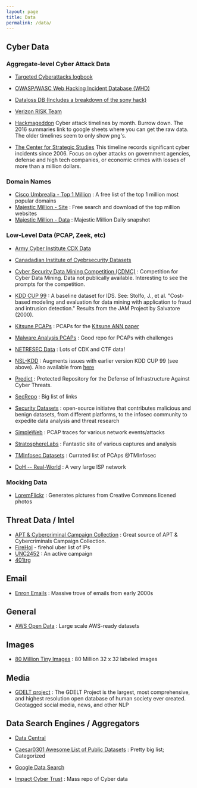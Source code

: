 ```yaml
---
layout: page
title: Data
permalink: /data/
---
```


## Cyber Data

### Aggregate-level Cyber Attack Data

   * [Targeted Cyberattacks logbook](https://apt.securelist.com/#firstPage)

   * [OWASP/WASC Web Hacking Incident Database (WHD)](https://www.google.com/fusiontables/DataSource?snapid=S283929Jw2s)

   * [Dataloss DB (Includes a breakdown of the sony hack)](https://blog.datalossdb.org)

   * [Verizon RISK Team](http://www.verizonenterprise.com/DBIR/)

   * [Hackmageddon](http://www.hackmageddon.com/2015-cyber-attacks-timeline-master-index/)
Cyber attack timelines by month.  Burrow down.  The 2016 summaries link to google sheets where you can get the raw data.  The older timelines seem to only show png's.

   * [​The Center for Strategic Studies](https://csis-prod.s3.amazonaws.com/s3fs-public/160824_Significant_Cyber_Events_List.pdf)
This timeline records significant cyber incidents since 2006. Focus on cyber attacks on government agencies, defense and high tech companies, or economic crimes with losses of more than a million dollars.

### Domain Names

   * [Cisco Umbrealla - Top 1 Million](http://s3-us-west-1.amazonaws.com/umbrella-static/index.html) : A free list of the top 1 million most popular domains
   * [Majestic Million - Site](https://majestic.com/reports/majestic-million) : Free search and download of the top million websites
   * [Majestic Million - Data](http://downloads.majestic.com/majestic_million.csv) : Majestic Million Daily snapshot
   
   
### Low-Level Data (PCAP, Zeek, etc)

   * [Army Cyber Institute CDX Data](https://digitalcommons.usmalibrary.org/aci_datasets/1/)
   
   * [Canadadian Institute of Cyebrsecurity Datasets](https://www.unb.ca/cic/datasets/index.html)

   * [Cyber Security Data Mining Competition (CDMC)](http://www.csmining.org/ ) : Competition for Cyber Data Mining.  Data not publically available.  Interesting to see the prompts for the competition.

   * [KDD CUP 99](http://kdd.ics.uci.edu/databases/kddcup99/kddcup99.html) : A baseline dataset for IDS.  See: Stolfo, J., et al. "Cost-based modeling and evaluation for data mining with application to fraud and intrusion detection." Results from the JAM Project by Salvatore (2000).

   * [Kitsune PCAPs](https://drive.google.com/drive/folders/1kmoWY4poGWfmmVSdSu-r_3Vo84Tu4PyE) : PCAPs for the [Kitsune ANN paper](https://archive.ics.uci.edu/ml/datasets/Kitsune+Network+Attack+Dataset)

   * [Malware Analysis PCAPs](https://www.malware-traffic-analysis.net/training-exercises.html) : Good repo for PCAPs with challenges
   
   * [NETRESEC Data](http://www.netresec.com/?page=PcapFiles) : Lots of CDX and CTF data!

   * [NSL-KDD](https://web.archive.org/web/20150205070216/http://nsl.cs.unb.ca/NSL-KDD/) : Augments issues with earlier version KDD CUP 99 (see above).  Also available from [here](http://www.unb.ca/research/iscx/dataset/iscx-NSL-KDD-dataset.html)

   * [Predict](https://www.predict.org/) : Protected Repository for the Defense of Infrastructure Against Cyber Threats.

   * [SecRepo](https://www.secrepo.com/)  : Big list of links

   * [Security Datasets](https://securitydatasets.com/introduction.html) :  open-source initiatve that contributes malicious and benign datasets, from different platforms, to the infosec community to expedite data analysis and threat research

   * [SimpleWeb](http://www.simpleweb.org/wiki/Traces) : PCAP traces for various network events/attacks

   * [StratosphereLabs](https://www.stratosphereips.org/datasets-overview) : Fantastic site of various captures and analysis

   * [TMInfosec Datasets](https://github.com/neu5ron/TMInfosec/blob/master/Datasets/PCAPs.md) : Currated list of PCAps @TMInfosec

   * [DoH -- Real-World](https://zenodo.org/record/5956044#.YyCeA9LMJhE) : A very large ISP network

### Mocking Data

   * [LoremFlickr](https://loremflickr.com/) : Generates pictures from Creative Commons licened photos
   
## Threat Data / Intel

   * [APT & Cybercriminal Campaign Collection](https://github.com/CyberMonitor/APT_CyberCriminal_Campagin_Collections) : Great source of APT & Cybercriminals Campaign Collection.  
   * [FireHol](http://iplists.firehol.org/) - firehol uber list of IPs 
   * [UNC2452](https://github.com/center-for-threat-informed-defense/public-resources/tree/master/solorigate) : An active campaign
   * [401trg](https://github.com/401trg/detections)

## Email

   * [Enron Emails](https://www.cs.cmu.edu/~enron/) : Massive trove of emails from early 2000s

## General

   * [AWS Open Data](https://registry.opendata.aws/) : Large scale AWS-ready datasets

## Images

   * [80 Million Tiny Images](https://www.kaggle.com/datasets/aryashah2k/mit-80-million-tiny-images-dataset?resource=download)  : 80 Million 32 x 32 labeled images

## Media

   * [GDELT project](http://gdeltproject.org/data.html) : The GDELT Project is the largest, most comprehensive, and highest resolution open database of human society ever created. Geotagged social media, news, and other NLP

## Data Search Engines / Aggregators

   * [Data Central](http://www.datasciencecentral.com/profiles/blogs/big-data-sets-available-for-free)

   * [Caesar0301 Awesome List of Public Datasets](https://github.com/caesar0301/awesome-public-datasets) : Pretty big list;  Categorized
   
   * [Google Data Search](https://datasetsearch.research.google.com/)

   * [Impact Cyber Trust](https://www.impactcybertrust.org/search?filter[]=Datasets&filter[]=pcap) : Mass repo of Cyber data

